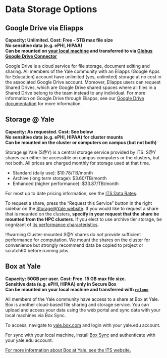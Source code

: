 # Data Storage Options

## Google Drive via Eliapps

**Capacity: Unlimited. Cost: Free - 5TB max file size  
No sensitive data (e.g. ePHI, HIPAA)  
Can be mounted on [your local machine](https://www.google.com/drive/download/) and transferred to via [Globus Google Drive Connector](/data/google-drive)**

Google Drive is a cloud service for file storage, document editing and sharing. All members of the Yale community with an Eliapps (Google Apps for Education) account have unlimited (yes, unlimited) storage at no cost in the associated Google Drive account. Moreover, Eliapps users can request Shared Drives, which are Google Drive shared spaces where all files in a Shared Drive belong to the team instead to any individual. For more information on Google Drive through Eliapps, see our [Google Drive documentation](/data/google-drive) for more information.

## Storage @ Yale

**Capacity: As requested. Cost: See below  
No sensitive data (e.g. ePHI, HIPAA) for cluster mounts  
Can be mounted on the cluster or computers on campus (but not both)**

Storage @ Yale (S@Y) is a central storage service provided by ITS. S@Y shares can either be accessible on campus computers or the clusters, but not both. All prices are charged monthly for storage used at that time.

* Standard (daily use): $10.78/TB/month
* Archive (long term storage): $3.60/TB/month
* Enhanced (higher performance): $33.87/TB/month

For most up to date pricing information, see the [ITS Data Rates](https://yale.service-now.com/it?id=rates_charges&service_group=e0502b7a1b3d3704f61dfeeccd4bcbab&service_offering=f4688dcd6fbb31007ee2abcf9f3ee400).

To request a share, press the “Request this Service” button in the right sidebar on the [Storage@Yale website](https://yale.service-now.com/it?id=service_offering&sys_id=f4688dcd6fbb31007ee2abcf9f3ee400). If you would like to request a share that is mounted on the clusters, **specify in your request that the share be mounted from the HPC clusters**. If you elect to use archive tier storage, be cognizant of [its performance characteristics](/data/archive).

!!!warning
    Cluster-mounted S@Y shares do *not* provide sufficient performance for computation. We mount the shares on the cluster for convenience but strongly recommend data be copied to project or scratch60 before running jobs.

## Box at Yale

**Capacity: 50GB per user. Cost: Free. 15 GB max file size.  
Sensitive data (e.g. ePHI, HIPAA) only in Secure Box  
Can be mounted on your local machine and transferred with [`rclone`](https://rclone.org/)**

All members of the Yale community have access to a share at Box at Yale. Box is another cloud-based file sharing and storage service. You can upload and access your data using the web portal and sync data with your local machines via Box Sync.

To access, navigate to [yale.box.com](http://yale.box.com) and login with your yale.edu account.

For sync with your local machine, install [Box Sync](https://sites.box.com/sync4/) and authenticate with your yale.edu account.

[For more information about Box at Yale, see the ITS website.](https://yale.service-now.com/it?id=service_offering&sys_id=ff584dcd6fbb31007ee2abcf9f3ee4ee)

